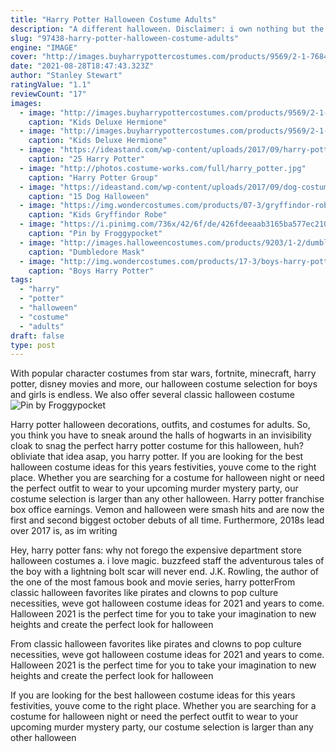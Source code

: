 ```yaml
---
title: "Harry Potter Halloween Costume Adults"
description: "A different halloween. Disclaimer: i own nothing but the laptop i used to type this. Chapter 1. Lily potter was currently in a room filled with shouting, laughing and crying toddlers, the noise being"
slug: "97438-harry-potter-halloween-costume-adults"
engine: "IMAGE"
cover: "http://images.buyharrypottercostumes.com/products/9569/2-1-76840/kids-deluxe-hermione-costume.jpg"
date: "2021-08-28T18:47:43.323Z"
author: "Stanley Stewart"
ratingValue: "1.1"
reviewCount: "17"
images:
  - image: "http://images.buyharrypottercostumes.com/products/9569/2-1-76840/kids-deluxe-hermione-costume.jpg"
    caption: "Kids Deluxe Hermione"
  - image: "http://images.buyharrypottercostumes.com/products/9569/2-1-103270/kids-deluxe-hermione-costume.jpg"
    caption: "Kids Deluxe Hermione"
  - image: "https://ideastand.com/wp-content/uploads/2017/09/harry-potter-costumes/13-harry-potter-halloween-costume-diy.jpg"
    caption: "25 Harry Potter"
  - image: "http://photos.costume-works.com/full/harry_potter.jpg"
    caption: "Harry Potter Group"
  - image: "https://ideastand.com/wp-content/uploads/2017/09/dog-costumes-for-kids/13-dog-halloween-costumes-kids-adults.jpg"
    caption: "15 Dog Halloween"
  - image: "https://img.wondercostumes.com/products/07-3/gryffindor-robe-kids-costume.jpg"
    caption: "Kids Gryffindor Robe"
  - image: "https://i.pinimg.com/736x/42/6f/de/426fdeeaab3165ba577ec2109432c5f8.jpg"
    caption: "Pin by Froggypocket"
  - image: "http://images.halloweencostumes.com/products/9203/1-2/dumbledore-mask.jpg"
    caption: "Dumbledore Mask"
  - image: "http://img.wondercostumes.com/products/17-3/boys-harry-potter-hedwig-costume.jpg"
    caption: "Boys Harry Potter"
tags:
  - "harry"
  - "potter"
  - "halloween"
  - "costume"
  - "adults"
draft: false
type: post
---
```


With popular character costumes from star wars, fortnite, minecraft, harry potter, disney movies and more, our halloween costume selection for boys and girls is endless. We also offer several classic halloween costume
![Pin by Froggypocket](https://i.pinimg.com/736x/42/6f/de/426fdeeaab3165ba577ec2109432c5f8.jpg "Pin by Froggypocket")

Harry potter halloween decorations, outfits, and costumes for adults. So, you think you have to sneak around the halls of hogwarts in an invisibility cloak to snag the perfect harry potter costume for this halloween, huh? obliviate that idea asap, you harry potter. If you are looking for the best halloween costume ideas for this years festivities, youve come to the right place. Whether you are searching for a costume for halloween night or need the perfect outfit to wear to your upcoming murder mystery party, our costume selection is larger than any other halloween. Harry potter franchise box office earnings.  Vemon and halloween were smash hits and are now the first and second biggest october debuts of all time. Furthermore, 2018s lead over 2017 is, as im writing
<!--inArticleAds-->

<!--galleryOne-->

Hey, harry potter fans: why not forego the expensive department store halloween costumes a. i love magic. buzzfeed staff the adventurous tales of the boy with a lightning bolt scar will never end. J.K. Rowling, the author of the one of the most famous book and movie series, harry potterFrom classic halloween favorites like pirates and clowns to pop culture necessities, weve got halloween costume ideas for 2021 and years to come. Halloween 2021 is the perfect time for you to take your imagination to new heights and create the perfect look for halloween
<!--inArticleAds-->

<!--galleryTwo-->

From classic halloween favorites like pirates and clowns to pop culture necessities, weve got halloween costume ideas for 2021 and years to come. Halloween 2021 is the perfect time for you to take your imagination to new heights and create the perfect look for halloween
<!--galleryThree-->

If you are looking for the best halloween costume ideas for this years festivities, youve come to the right place. Whether you are searching for a costume for halloween night or need the perfect outfit to wear to your upcoming murder mystery party, our costume selection is larger than any other halloween